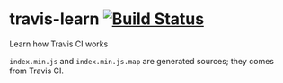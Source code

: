 # travis-learn [![Build Status](https://travis-ci.org/Grawl/travis-learn.svg?branch=master)](https://travis-ci.org/Grawl/travis-learn)

Learn how Travis CI works

`index.min.js` and `index.min.js.map` are generated sources; they comes from Travis CI.
